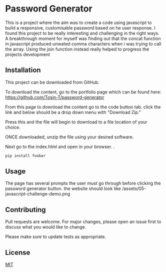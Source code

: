 # Password Generator
This is a project where the aim was to create a code using javascript to build a responsive, customisable password based on he user response. I found this project to be really interesting and challenging in the right ways. A breakthrough moment for myself was finding out that the concat function in javascript produced unwated comma characters when i was trying to call the array. Using the join function instead really helped to progress the projects development

## Installation
This project can be downloaded from GitHub.

To download the content, go to the portfolio page which can be found here: https://github.com/Tosin-T/password-generator

From this page to download the content go to the code button tab. click the link and below should be a drop down menu with "Download Zip."

Press this and the file will begin to download to a file location of your choice.

ONCE downloaded, unzip the file using your desired software.

Next go to the index.html and open in your browser. .

```bash
pip install foobar
```

## Usage

The page has several prompts the user must go through before clicking the password generator button. the website should look like /assets/05-javascript-challenge-demo.png
## Contributing

Pull requests are welcome. For major changes, please open an issue first
to discuss what you would like to change.

Please make sure to update tests as appropriate.

## License

[MIT](https://choosealicense.com/licenses/mit/)
